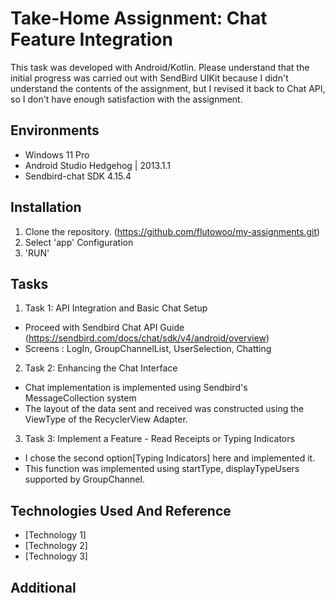 # Take-Home Assignment: Chat Feature Integration

This task was developed with Android/Kotlin.
Please understand that the initial progress was carried out with SendBird UIKit because I didn't understand the contents of the assignment, but I revised it back to Chat API, so I don't have enough satisfaction with the assignment.


## Environments
- Windows 11 Pro
- Android Studio Hedgehog | 2013.1.1
- Sendbird-chat SDK 4.15.4

## Installation

1. Clone the repository. (https://github.com/flutowoo/my-assignments.git)
2. Select 'app' Configuration
3. 'RUN'

## Tasks
1. Task 1: API Integration and Basic Chat Setup
- Proceed with Sendbird Chat API Guide (https://sendbird.com/docs/chat/sdk/v4/android/overview)
- Screens : LogIn, GroupChannelList, UserSelection, Chatting
2. Task 2: Enhancing the Chat Interface
- Chat implementation is implemented using Sendbird's MessageCollection system
- The layout of the data sent and received was constructed using the ViewType of the RecyclerView Adapter.
3. Task 3: Implement a Feature - Read Receipts or Typing Indicators
- I chose the second option[Typing Indicators] here and implemented it.
- This function was implemented using startType, displayTypeUsers supported by GroupChannel.

## Technologies Used And Reference

- [Technology 1]
- [Technology 2]
- [Technology 3]

## Additional
